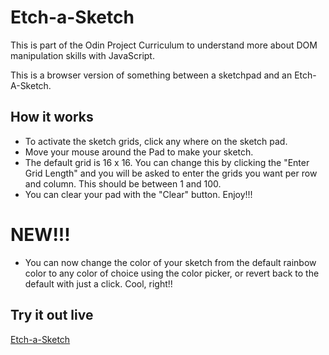 # Etch-a-Sketch
This is part of the Odin Project Curriculum to understand more about DOM manipulation skills with JavaScript. 

This is a browser version of something between a sketchpad and an Etch-A-Sketch.

## How it works
- To activate the sketch grids, click any where on the sketch pad. 
- Move your mouse around the Pad to make your sketch.
- The default grid is 16 x 16. You can change this by clicking the "Enter Grid Length" and you will be asked to enter the grids you want per row and column. This should be between 1 and 100.
- You can clear your pad with the "Clear" button.
Enjoy!!!

# NEW!!!
- You can now change the color of your sketch from the default rainbow color to any color of choice using the color picker, or revert back to the default with just a click. Cool, right!!

## Try it out live
[Etch-a-Sketch](https://agile-learning-institute.github.io/member-moses-etch-a-sketch/)